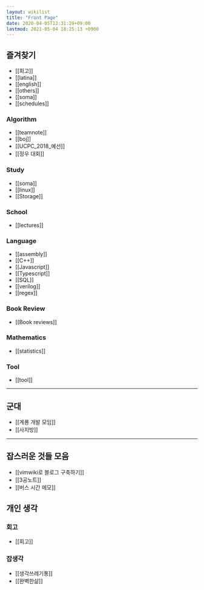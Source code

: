 ```yaml
---
layout: wikilist
title: "Front Page"
date: 2020-04-05T12:31:29+09:00
lastmod: 2021-05-04 18:25:13 +0900
---
```

## 즐겨찾기
 * [[회고]]
 * [[latina]]
 * [[english]]
 * [[others]]
 * [[soma]]
 * [[schedules]]

### Algorithm
 * [[teamnote]]
 * [[boj]]
 * [[UCPC_2018_예선]]
 * [[정우 대회]]

### Study
 * [[soma]]
 * [[linux]]
 * [[Storage]]

### School
 * [[lectures]]

### Language
 * [[assembly]]
 * [[C++]]
 * [[Javascript]]
 * [[Typescript]]
 * [[SQL]]
 * [[verilog]]
 * [[regex]]

### Book Review
 * [[Book reviews]]

### Mathematics
 * [[statistics]]

### Tool
 * [[tool]]

---

## 군대
 * [[계룡 개발 모임]]
 * [[사지방]]

---
## 잡스러운 것들 모음
 * [[vimwiki로 블로그 구축하기]]
 * [[3공노트]]
 * [[버스 시간 메모]]

## 개인 생각
### 회고
 * [[회고]]

### 잡생각
 * [[생각쓰레기통]]
 * [[완벽한삶]]
